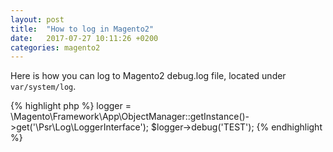 ```yaml
---
layout: post
title:  "How to log in Magento2"
date:   2017-07-27 10:11:26 +0200
categories: magento2
---
```


Here is how you can log to Magento2 debug.log file, located under `var/system/log`.

{% highlight php %}
 logger = \Magento\Framework\App\ObjectManager::getInstance()->get('\Psr\Log\LoggerInterface');
 $logger->debug('TEST');
{% endhighlight %}



